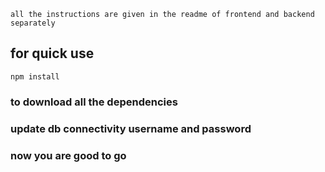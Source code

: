 `all the instructions are given in the readme of frontend and backend separately`

## for quick use
`npm install`
### to download all the dependencies
### update db connectivity username and password

### now you are good to go